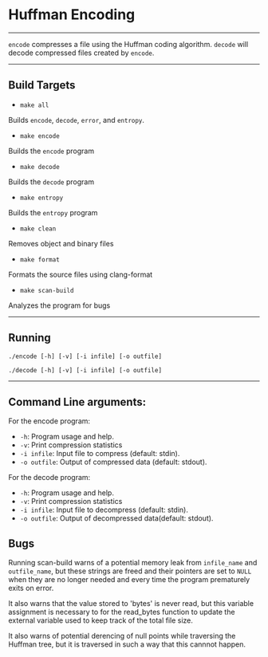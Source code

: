 # Huffman Encoding

---

`encode` compresses a file using the Huffman coding algorithm. `decode` 
will decode compressed files created by `encode`. 

---

## Build Targets

* `make all`

Builds `encode`, `decode`, `error`, and `entropy`.

* `make encode`

Builds the `encode` program

* `make decode`

Builds the `decode` program

* `make entropy`

Builds the `entropy` program

* `make clean`

Removes object and binary files

* `make format`

Formats the source files using clang-format

* `make scan-build`

Analyzes the program for bugs

---

## Running

`./encode [-h] [-v] [-i infile] [-o outfile]`

`./decode [-h] [-v] [-i infile] [-o outfile]`

---

## Command Line arguments:

For the encode program:

- `-h`: Program usage and help.
- `-v`: Print compression statistics
- `-i infile`: Input file to compress (default: stdin).
- `-o outfile`: Output of compressed data (default: stdout).

For the decode program:

- `-h`: Program usage and help.
- `-v`: Print compression statistics
- `-i infile`: Input file to decompress (default: stdin).
- `-o outfile`: Output of decompressed data(default: stdout).

## Bugs

Running scan-build warns of a potential memory leak from `infile_name` and `outfile_name`,
but these strings are freed and their pointers are set to `NULL` when they are no longer needed
and every time the program prematurely exits on error.

It also warns that the value stored to 'bytes' is never read, but this variable
assignment is necessary to for the read_bytes function to update the external variable
used to keep track of the total file size. 

It also warns of potential derencing of null points while traversing the Huffman tree,
but it is traversed in such a way that this cannnot happen.


